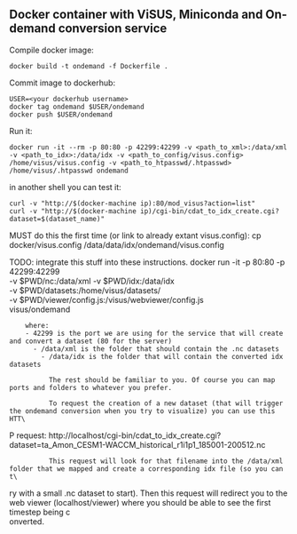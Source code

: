Docker container with ViSUS, Miniconda and On-demand conversion service
-----------------------------------

Compile docker image:
```
docker build -t ondemand -f Dockerfile .
```

Commit image to dockerhub:
```
USER=<your dockerhub username>
docker tag ondemand $USER/ondemand
docker push $USER/ondemand
```

Run it:
```
docker run -it --rm -p 80:80 -p 42299:42299 -v <path_to_xml>:/data/xml -v <path_to_idx>:/data/idx -v <path_to_config/visus.config> /home/visus/visus.config -v <path_to_htpasswd/.htpasswd> /home/visus/.htpasswd ondemand
```

in another shell you can test it:
```
curl -v "http://$(docker-machine ip):80/mod_visus?action=list"
curl -v "http://$(docker-machine ip)/cgi-bin/cdat_to_idx_create.cgi?dataset=$(dataset_name)"
```

MUST do this the first time (or link to already extant visus.config):
cp docker/visus.config /data/data/idx/ondemand/visus.config

TODO: integrate this stuff into these instructions.
docker run -it -p 80:80 -p 42299:42299 \
  -v $PWD/nc:/data/xml -v $PWD/idx:/data/idx \
    -v $PWD/datasets:/home/visus/datasets/ \
      -v $PWD/viewer/config.js:/visus/webviewer/config.js \
        visus/ondemand

        where:
        - 42299 is the port we are using for the service that will create and convert a dataset (80 for the server)
          - /data/xml is the folder that should contain the .nc datasets
            - /data/idx is the folder that will contain the converted idx datasets

              The rest should be familiar to you. Of course you can map ports and folders to whatever you prefer.

              To request the creation of a new dataset (that will trigger the ondemand conversion when you try to visualize) you can use this HTT\
P request:
              http://localhost/cgi-bin/cdat_to_idx_create.cgi?dataset=ta_Amon_CESM1-WACCM_historical_r1i1p1_185001-200512.nc

              This request will look for that filename into the /data/xml folder that we mapped and create a corresponding idx file (so you can t\
ry with a small .nc dataset to start).
              Then this request will redirect you to the web viewer (localhost/viewer) where you should be able to see the first timestep being c\
onverted.



